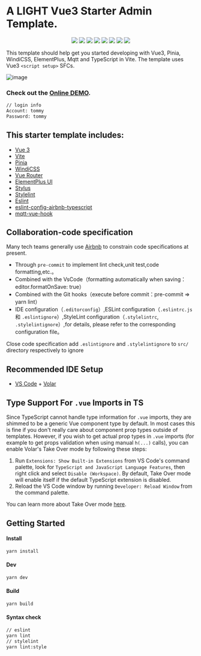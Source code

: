 # A LIGHT Vue3 Starter Admin Template.

<p align="center">  
    <img src="https://img.shields.io/badge/-Vue3-34495e?logo=vue.j" />
    <img src="https://img.shields.io/badge/-Vite2.7-646cff?logo=vite&logoColor=white" />
    <img src="https://img.shields.io/badge/-TypeScript-blue?logo=typescript&logoColor=white" />
    <img src="https://img.shields.io/badge/-Pinia-yellow?logo=picpay&logoColor=white" />
	<img src="https://img.shields.io/badge/-Windicss-blue?logo=Windicss&logoColor=white">
    <img src="https://img.shields.io/badge/-ESLint-4b32c3?logo=eslint&logoColor=white" />
    <img src="https://img.shields.io/badge/-Prettier-ef9421?logo=Prettier&logoColor=white">
	<img src="https://img.shields.io/badge/-ElementPlus-blue?logo=ElementPlus&logoColor=white">
<p> 

This template should help get you started developing with Vue3, Pinia, WindiCSS, ElementPlus, Mqtt and TypeScript in Vite. The template uses Vue3 `<script setup>` SFCs.

![image](https://github.com/tommy44458/vue3-vite-pinia-windi-mqtt-starter/blob/main/src/assets/demo_page1.png)

### Check out the [Online DEMO](https://vue3-vite-pinia-windi-mqtt-starter.vercel.app/).

```sh
// login info
Account: tommy
Password: tommy
```

## This starter template includes:

-   [Vue 3](https://vuejs.org/guide/introduction.html)
-   [Vite](https://vitejs.dev/guide/)
-   [Pinia](https://pinia.vuejs.org/)
-   [WindiCSS](https://windicss.org/)
-   [Vue Router](https://github.com/vuejs/router)
-   [ElementPlus UI](https://element-plus.org/en-US/)
-   [Stylus](https://github.com/stylus/stylus)
-   [Stylelint](https://github.com/stylelint/stylelint)
-   [Eslint](https://eslint.org/)
-   [eslint-config-airbnb-typescript](https://github.com/iamturns/eslint-config-airbnb-typescript)
-   [mqtt-vue-hook](https://github.com/tommy44458/mqtt-vue-hook)

## Collaboration-code specification
Many tech teams generally use [Airbnb](https://github.com/airbnb/javascript) to constrain code specifications at present.
- Through `pre-commit` to implement  lint check,unit test,code formatting,etc.。 
- Combined with the VsCode（formatting automatically when saving：editor.formatOnSave: true）
- Combined with the Git hooks（execute before commit：pre-commit => yarn lint）
- IDE configuration（`.editorconfig`）,ESLint configuration（`.eslintrc.js` 和 `.eslintignore`）,StyleLint configuration（`.stylelintrc`, `.stylelintignore`）,for details, please refer to the corresponding configuration file。  

Close code specification 
add `.eslintignore`  and  `.stylelintignore`  to `src/`  directory respectively to ignore 

## Recommended IDE Setup

-   [VS Code](https://code.visualstudio.com/) + [Volar](https://marketplace.visualstudio.com/items?itemName=johnsoncodehk.volar)

## Type Support For `.vue` Imports in TS

Since TypeScript cannot handle type information for `.vue` imports, they are shimmed to be a generic Vue component type by default. In most cases this is fine if you don't really care about component prop types outside of templates. However, if you wish to get actual prop types in `.vue` imports (for example to get props validation when using manual `h(...)` calls), you can enable Volar's Take Over mode by following these steps:

1. Run `Extensions: Show Built-in Extensions` from VS Code's command palette, look for `TypeScript and JavaScript Language Features`, then right click and select `Disable (Workspace)`. By default, Take Over mode will enable itself if the default TypeScript extension is disabled.
2. Reload the VS Code window by running `Developer: Reload Window` from the command palette.

You can learn more about Take Over mode [here](https://github.com/johnsoncodehk/volar/discussions/471).

## Getting Started

#### Install

```sh
yarn install
```

#### Dev

```sh
yarn dev
```

#### Build

```sh
yarn build
```

#### Syntax check

```sh
// eslint
yarn lint
// stylelint
yarn lint:style
```
